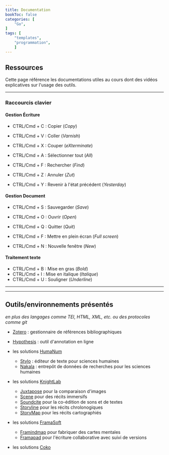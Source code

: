 ```yaml
--- 
title: Documentation
bookToc: false
categories: [
    "Go",
]
tags: [
    "templates",
    "programmation",
    ]
---
```


## Ressources

Cette page référence les documentations utiles au cours dont des vidéos explicatives sur l'usage des outils. 

-------------------------

### Raccourcis clavier 

#### Gestion Écriture
- CTRL/Cmd + C : Copier (*Copy*)
- CTRL/Cmd + V : Coller (*Varnish*)
- CTRL/Cmd + X : Couper (*eXterminate*)

- CTRL/Cmd + A : Sélectionner tout (*All*)
- CTRL/Cmd + F : Rechercher (*Find*)

- CTRL/Cmd + Z : Annuler (*Zut*)
- CTRL/Cmd + Y : Revenir à l'état précédent (*Yesterday*)

#### Gestion Document
- CTRL/Cmd + S : Sauvegarder (*Save*)
- CTRL/Cmd + O : Ouvrir (*Open*)
- CTRL/Cmd + Q : Quitter (*Quit*)

- CTRL/Cmd + F : Mettre en plein écran (*Full screen*)
- CTRL/Cmd + N : Nouvelle fenêtre (*New*)
#### Traitement texte 
- CTRL/Cmd + B : Mise en gras (*Bold*)
- CTRL/Cmd + I : Mise en italique (*Italique*)
- CTRL/Cmd + U : Souligner (*Underline*)

-------------------------
-------------------------

## Outils/environnements présentés 

*en plus des langages comme TEI, HTML, XML, etc. ou des protocoles comme git*

- [Zotero](https://www.zotero.org/) : gestionnaire de références bibliographiques
- [Hypothesis](https://hypothes.is/) : outil d'annotation en ligne

- les solutions [HumaNum](https://www.huma-num.fr/#)
    - [Stylo](https://stylo.huma-num.fr/) : éditeur de texte pour sciences humaines
    - [Nakala](https://nakala.fr/) : entrepôt de données de recherches pour les sciences humaines
- les solutions [KnightLab](https://knightlab.northwestern.edu/)
    - [Juxtapose](http://juxtapose.knightlab.com/) pour la comparaison d'images
    - [Scene](https://scene.knightlab.com/) pour des récits immersifs
    - [Soundcite](http://soundcite.knightlab.com/) pour la co-édition de sons et de textes
    - [Storyline](http://storyline.knightlab.com/) pour les récits chrolonogiques
    - [StoryMap](http://storymap.knightlab.com/) pour les récits cartographiés

- les solutions [FramaSoft](https://framasoft.org/fr/)
    - [Framindmap](https://framindmap.org/) pour fabriquer des cartes mentales
    - [Framapad](https://framapad.org/) pour l'écriture collaborative avec suivi de versions

- les solutions [Coko](https://coko.foundation/products.html)



<!--
### Commandes Terminal 

#### Navigation 

| Action  | Linux/MacOs  | Windows |
|---|---|---|
| où je suis  | `pwd` (*Print Working Directory*) | `cd` (*Current Directory*) |
| aller/ se deplacer  |  `cd chemin` (*Change Directory*) | `cd chemin` (*Change Directory*) |
| revenir en arrière  |  `cd ..`   | `cd ..` |
| lister les fichiers (avec meta information) |  `ls -l` ou `ll`  | `dir` |
| recherche dans les noms des fichiers |  `find ~ -name '*.md'` | `dir -s  *.md` |
| recherche dans les contenus des fichiers |  `grep site README.txt` | `findstr site .\README.md` (cherche le mot `site` dans le ficher `README.md` ) |

#### Gestion des fichiers

| Action  | Linux/MacOs  | Windows |
|---|---|---|
| déplacer un fichier (ex: deplacer fichier dans dossier parent) | `mv README.md ../`(*Move*) | `move README.md ../`  |
| supprimer un fichier | `rm README.md` (*Remove*) |`del README.md` (*Delete*)|
| afficher le contenu |`cat README.md` (*Concatenate*)| `gc README.md` (*Get-Content*) |
| créer un fichier vide | `touch README.md` ou `echo '' >> README.md` | `echo $null >> README.md` |
| créer un dossier | `mkdir newFolder` (*Make Dir*) | `mkdir newFolder` (*Make Dir*)  |
| supprimer un dossier vide | `rmdir newFolder` (*Remove dir*) | `rmdir newFolder` (*Remove dir*)  |
| copier un fichier | `cp README.md README2.md` (*Copy*) | `copy .\README.md .\README2.md`|
| copier un dossier | `cp -r content content2` (*Copy recursively*) | `Copy-Item -Path content -Destination content2 -Recurse`|

#### Astuces 

- tabulation : autocomplétion
- flèche du haut : historique des commandes
- CTRL + R : rechercher dans l’historique

- `clear` pour effacer les commandes affichées

- `&&` pour enchaîner les commandes
  - ex: ` echo "Hello!" && echo "World!"`
- `wc nom.extension` pour compter les noms (*WordCounter*)

--------------------
------------------

<!--
## Commandes Bash


- pour générer du texte : 

        echo "texte" ;

-----

- pour afficher le contenu d'une valeur : 

        texte='je suis une chose';
        echo ${texte}
        
PS : *Attention à ne pas insérer d'espace avant ou après le "=" de la valeur.*

----

- pour afficher le contenu d'une valeur dans du texte : 

        texte='je suis une chose';
        echo "je déclare que : ${texte}"
    

- pour générer du texte interactif : 

        read p 'Entrez votre nom : ' nom
        echo "Bonjour $nom !"
        
        
-----

- pour introduire une commande : 

        horaire=`date`
        echo "Aujourd'hui EST $horaire"

PS : *Ici la valeur "horaire" est une commande qui affiche le date*.

- autre exemple : 

        prison=`pwd`
        echo "Vous êtes coincé dans le dossier $prison"

PS: *pwd permet de savoir où je me trouve dans ma machine*.

----

- pour insérer des latences : 

        sleep *temps* ;

*soit pour une pause de 0,3 secondes, je note :* 
    
        sleep 0.3 ; 

----

- pour demander mon identité : 

        whoami; 

*étant donné que vous êtes sur une interface en ligne, il ne vous donnera aucune identité*

----

- pour ajouter une identité : 

        useradd
        
    ou la supprimer : 
    
        userrm

*de même ces commandes vont vous être refusées*

-----

- pour générer du texte inarrêtable : 

        yes "texte";

----

- pour effacer les écritures précédentes : 

        clear

----

- composer un programme d'écriture : 

        T[0]='texte1'
        T[1]='texte2'

        echo ${T[0]} ${T[1]}
    ou 

        T[0]='texte1'
        T[1]='texte2'

        echo ${T[*]}
        

----

- insérer des coupes : 

       T[0]='texte non coupé'

        echo ${T[0]}| cut -c1-5,9-15

--- 

- renverser l'écriture : 

        echo "Hello World" | rev


----


- script pour créer de l'interaction avec mon lecteur : 
    
        echo "Etes vous humain ou machine ?"
            select i in humain machine; do
                if [ "$i" = "humain" ]; then
                    echo "Bonjour";
                    sleep 0.9;
                    echo "soyons amis";
                    break
                elif [ "$i" = "machine" ]; then
                    echo "Bonjour camarade"
                    sleep 0.9;
                    echo "veux-tu m'aider à détruire les humains?"
                    break
                else
                    echo "je ne peux vous identifier"
                fi
        done

-----

- script enchâssé : 

                echo "Etes vous humain ou machine ?"
            select i in humain machine; do
                if [ "$i" = "humain" ]; then
                    echo "l'êtes vous vraiment ?";
                        select i in oui non; do
                            if [ "$i" = "oui" ]; then
                                echo "si vous êtiez humain vous douteriez... doutez-vous?";
                                    select i in oui non; do
                                        if [ "$i" = "oui" ]; then
                                            sleep 0.9;
                                            echo "alors bienvenu humain qui doute";
                                            break
                                        elif [ "$i" = "non" ]; then
                                            echo "Vous n'êtes pas honņête"
                                             sleep 0.9;
                                            echo "je vous exclu de cet espace"
                                            sleep 0.9;
                                            break
                                        else
                                        echo "la question était pourtant sans équivoque"
                                        fi
                                    done
                            elif [ "$i" = "non" ]; then
                                echo "je le savais"
                                sleep 0.9;
                                echo "bonjour machine qui veut être humain"
                                break
                            else
                                echo "vous ne coorpérez pas"
                            fi
                        done
                elif [ "$i" = "machine" ]; then
                    echo "Bonjour camarade"
                    sleep 0.9;
                    echo "veux-tu m'aider à détruire les humains?"
                    break
                else
                    echo "je ne peux vous identifier"
                fi
            done


----

- texte inarrêtable horizontal : 

        while true; 
       do printf "texte" $((RANDOM%1));
             for ((i=-0; i<$((RANDOM%128)); i++))
                   do printf " ";
                   done;
        sleep 0.2;

       done;

-------------
----------

### Zotero 

<iframe src="https://mmellet.github.io/FRA3826_2023/slides/Zotero.html" title="description" height="500" width="800" ></iframe>

<div style="text-align:center">
<a href="https://mmellet.github.io/FRA3826_2023/slides/Zotero.html" target="_blank">ouvrir dans mon navigateur</a>
</div>

-------------------------
-------------------------

<!--
## HedgeDoc 

[HedgeDoc](https://docs.hedgedoc.org/) est un espace pour l'écriture collaborative et synchrone. 

 
Cet espace se structure selon 2 espaces :

![](/images/hedge.png)

### ![](/images/writing.png) Espace d'édition 

![](/images/exwriting.png)

C'est dans cet espace que vous pourrez éditer. 

L'édition d'une note peut être effectuée via l'éditeur visuel :

![](/images/editor.png)

ou directement en Markdown dans le texte.


### ![](/images/visual.png) Espace de visualisation 

![](/images/exvisual.png)

Cet espace n'est pas éditable mais permet un rendu type web. 

### ![](/images/double.png) Double configuration

![](/images/exemple.png)

Afin de suivre en simultané le rendu de votre édition vous pouvez choisir la double configuration. 


### [Index des notes collaboratives](https://demo.hedgedoc.org/sl_ISH8hSDSCQ9TUQEDzQg?both)

L'index pour les prises de notes collaboratives se trouve [ici](https://demo.hedgedoc.org/sl_ISH8hSDSCQ9TUQEDzQg#).

-------------------------
-------------------------


### Markdown

Markdown est un langage sémantique. 

Voici les fondamentaux : 

#### Niveaux de titre 

Les niveaux de titre se notent avec l'utilisation du dièse : 

```

## Titre de niveau 2 

### Titre de niveau 3 

```

#### Italique et gras

```
- *italique*
- **gras** 
- ***gras italique***

```

#### Notes 

```
Voici mon texte^[une note de bas de page inline.]

Voici mon texte[^1] 

[^1]:Une note de bas de page avec appel et renvoi

```

#### Liens

```
[un lien vers une page Wikipédia](https://fr.wikipedia.org/wiki/Hyperlien)

```
 
#### Image

```
![Légende](https://tonpetitlook.com/wp-content/uploads/2017/05/nouveau-chaton-nouveau-defi-430442.png)
```

#### Tutoriel

<a href="https://www.arthurperret.fr/tutomd/" target="blank">Traduction en ligne par Arthur Perret</a>
					

-------------------------
-------------------------


### HedgeDoc 

[HedgeDoc](https://docs.hedgedoc.org/) est un espace pour l'écriture collaborative et synchrone. 

 
Cet espace se structure selon 2 espaces :

![](https://mmellet.github.io/FRA3826_2023/images/hedge.png)

#### ![](https://mmellet.github.io/FRA3826_2023/images/writing.png) Espace d'édition 

![](https://mmellet.github.io/FRA3826_2023/images/edition.png)

C'est dans cet espace que vous pourrez éditer. 

L'édition d'une note peut être effectuée via l'éditeur visuel :

![](https://mmellet.github.io/FRA3826_2023/images/editor.png)

ou directement en Markdown dans le texte.


#### ![](https://mmellet.github.io/FRA3826_2023/images/visual.png) Espace de visualisation 

![](https://mmellet.github.io/FRA3826_2023/images/visualisation.png)

Cet espace n'est pas éditable mais permet un rendu type web. 

#### ![](https://mmellet.github.io/FRA3826_2023/images/double.png) Double configuration

![](https://mmellet.github.io/FRA3826_2023/images/dual.png)

Afin de suivre en simultané le rendu de votre édition vous pouvez choisir la double configuration. 


-------------------------
-------------------------

### Stylo 

- [Documentation officielle](http://stylo-doc.ecrituresnumeriques.ca/fr_FR/#!index.md)

<iframe src="https://ia803205.us.archive.org/13/items/stylo-doc-fr/StyloDocFR.mp4" target="blank">Vidéo de démonstration</iframe>
-------------------------

-------------------------

### Hypothesis 

- [Astuces pour des annotations réussies](https://web.hypothes.is/annotation-tips-for-students/)

------------------
---------------------



**Bug de CAPTCHA** : si vous ne parvenez pas à ouvrir l'article pour l'annoter, lisez-le [ici](https://www.cairn.info/revue-les-cahiers-de-mediologie-1998-2-page-137.htm) en prenant en note vos commentaires, remarques, questions. 

OU 

Ajoutez l'extension hypothesis dans Chrome (ou Google Chromium) : https://web.hypothes.is/help/installing-the-chrome-extension/

Une fois installée, vous aurez à cliquer sur l'article dans chrome : https://www.cairn.info/revue-les-cahiers-de-mediologie-1998-2-page-137.htm et ouvrir le volet hypothesis avec l'extension du navigateur. 